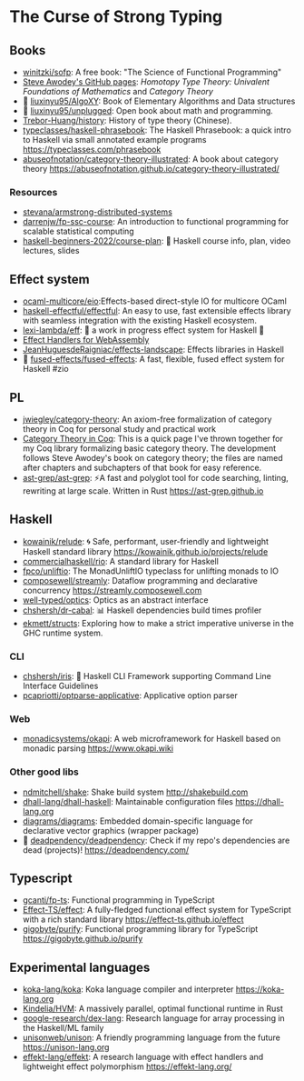 # The Curse of Strong Typing

## Books

- [winitzki/sofp](https://github.com/winitzki/sofp): A free book: "The Science
  of Functional Programming"
- [Steve Awodey's GitHub pages](https://awodey.github.io/): _Homotopy Type
  Theory: Univalent Foundations of Mathematics_ and _Category Theory_
- 🌟 [liuxinyu95/AlgoXY](https://github.com/liuxinyu95/AlgoXY): Book of
  Elementary Algorithms and Data structures
- 🌟 [liuxinyu95/unplugged](https://github.com/liuxinyu95/unplugged): Open book
  about math and programming.
- [Trebor-Huang/history](https://github.com/Trebor-Huang/history): History of
  type theory (Chinese).
- [typeclasses/haskell-phrasebook](https://github.com/typeclasses/haskell-phrasebook):
  The Haskell Phrasebook: a quick intro to Haskell via small annotated example
  programs <https://typeclasses.com/phrasebook>
- [abuseofnotation/category-theory-illustrated](https://github.com/abuseofnotation/category-theory-illustrated):
  A book about category theory
  <https://abuseofnotation.github.io/category-theory-illustrated/>

### Resources

- [stevana/armstrong-distributed-systems](https://github.com/stevana/armstrong-distributed-systems)
- [darrenjw/fp-ssc-course](https://github.com/darrenjw/fp-ssc-course): An
  introduction to functional programming for scalable statistical computing
- [haskell-beginners-2022/course-plan](https://github.com/haskell-beginners-2022/course-plan):
  📜 Haskell course info, plan, video lectures, slides

## Effect system

- [ocaml-multicore/eio](https://github.com/ocaml-multicore/eio):Effects-based
  direct-style IO for multicore OCaml
- [haskell-effectful/effectful](https://github.com/haskell-effectful/effectful):
  An easy to use, fast extensible effects library with seamless integration with
  the existing Haskell ecosystem.
- [lexi-lambda/eff](https://github.com/lexi-lambda/eff): 🚧 a work in progress
  effect system for Haskell 🚧
- [Effect Handlers for WebAssembly](https://wasmfx.dev/)
- [JeanHuguesdeRaigniac/effects-landscape](https://github.com/JeanHuguesdeRaigniac/effects-landscape):
  Effects libraries in Haskell
- 🌟
  [fused-effects/fused-effects](https://github.com/fused-effects/fused-effects):
  A fast, flexible, fused effect system for Haskell #zio

## PL

- [jwiegley/category-theory](https://github.com/jwiegley/category-theory): An
  axiom-free formalization of category theory in Coq for personal study and
  practical work
- [Category Theory in Coq](http://www.megacz.com/berkeley/coq-categories/): This
  is a quick page I've thrown together for my Coq library formalizing basic
  category theory. The development follows Steve Awodey's book on category
  theory; the files are named after chapters and subchapters of that book for
  easy reference.
- [ast-grep/ast-grep](https://github.com/ast-grep/ast-grep): ⚡A fast and
  polyglot tool for code searching, linting, rewriting at large scale. Written
  in Rust <https://ast-grep.github.io>

## Haskell

- [kowainik/relude](https://github.com/kowainik/relude): 🌀 Safe, performant,
  user-friendly and lightweight Haskell standard library
  <https://kowainik.github.io/projects/relude>
- [commercialhaskell/rio](https://github.com/commercialhaskell/rio): A standard
  library for Haskell
- [fpco/unliftio](https://github.com/fpco/unliftio): The MonadUnliftIO typeclass
  for unlifting monads to IO
- [composewell/streamly](https://github.com/composewell/streamly): Dataflow
  programming and declarative concurrency <https://streamly.composewell.com>
- [well-typed/optics](https://github.com/well-typed/optics): Optics as an
  abstract interface
- [chshersh/dr-cabal](https://github.com/chshersh/dr-cabal): 📊 Haskell
  dependencies build times profiler
- [ekmett/structs](https://github.com/ekmett/structs): Exploring how to make a
  strict imperative universe in the GHC runtime system.

### CLI

- [chshersh/iris](https://github.com/chshersh/iris): 🌈 Haskell CLI Framework
  supporting Command Line Interface Guidelines
- [pcapriotti/optparse-applicative](https://github.com/pcapriotti/optparse-applicative):
  Applicative option parser

### Web

- [monadicsystems/okapi](https://github.com/monadicsystems/okapi): A web
  microframework for Haskell based on monadic parsing <https://www.okapi.wiki>

### Other good libs

- [ndmitchell/shake](https://github.com/ndmitchell/shake): Shake build system
  <http://shakebuild.com>
- [dhall-lang/dhall-haskell](https://github.com/dhall-lang/dhall-haskell):
  Maintainable configuration files <https://dhall-lang.org>
- [diagrams/diagrams](https://github.com/diagrams/diagrams): Embedded
  domain-specific language for declarative vector graphics (wrapper package)
- 🌟 [deadpendency/deadpendency](https://github.com/deadpendency/deadpendency):
  Check if my repo's dependencies are dead (projects)!
  <https://deadpendency.com/>

## Typescript

- [gcanti/fp-ts](https://github.com/gcanti/fp-ts): Functional programming in
  TypeScript
- [Effect-TS/effect](https://github.com/Effect-TS/effect): A fully-fledged
  functional effect system for TypeScript with a rich standard library
  <https://effect-ts.github.io/effect>
- [gigobyte/purify](https://github.com/gigobyte/purify): Functional programming
  library for TypeScript <https://gigobyte.github.io/purify>

## Experimental languages

- [koka-lang/koka](https://github.com/koka-lang/koka): Koka language compiler
  and interpreter <https://koka-lang.org>
- [Kindelia/HVM](https://github.com/Kindelia/HVM): A massively parallel, optimal
  functional runtime in Rust
- [google-research/dex-lang](https://github.com/google-research/dex-lang):
  Research language for array processing in the Haskell/ML family
- [unisonweb/unison](https://github.com/unisonweb/unison): A friendly
  programming language from the future <https://unison-lang.org>
- [effekt-lang/effekt](https://github.com/effekt-lang/effekt): A research
  language with effect handlers and lightweight effect polymorphism
  <https://effekt-lang.org/>
